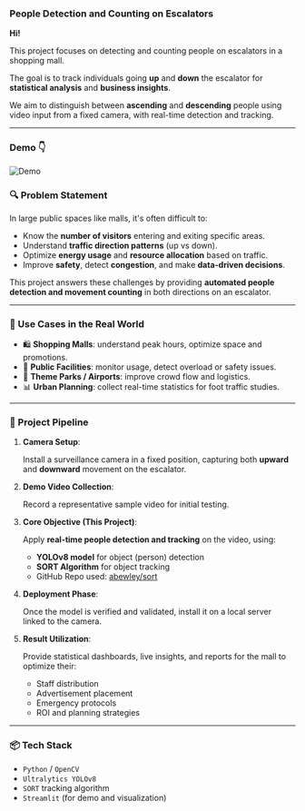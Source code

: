 ### People Detection and Counting on Escalators

**Hi!**

This project focuses on detecting and counting people on escalators in a shopping mall.

The goal is to track individuals going **up** and **down** the escalator for **statistical analysis** and **business insights**.

We aim to distinguish between **ascending** and **descending** people using video input from a fixed camera, with real-time detection and tracking.

---

### Demo 👇

![Demo](./Demo.gif)

### 🔍 Problem Statement

In large public spaces like malls, it's often difficult to:

- Know the **number of visitors** entering and exiting specific areas.
- Understand **traffic direction patterns** (up vs down).
- Optimize **energy usage** and **resource allocation** based on traffic.
- Improve **safety**, detect **congestion**, and make **data-driven decisions**.

This project answers these challenges by providing **automated people detection and movement counting** in both directions on an escalator.

---

### 🧠 Use Cases in the Real World

- 🛍 **Shopping Malls**: understand peak hours, optimize space and promotions.
- 🏬 **Public Facilities**: monitor usage, detect overload or safety issues.
- 🎡 **Theme Parks / Airports**: improve crowd flow and logistics.
- 📊 **Urban Planning**: collect real-time statistics for foot traffic studies.

---

### 🔁 Project Pipeline

1. **Camera Setup**:

   Install a surveillance camera in a fixed position, capturing both **upward** and **downward** movement on the escalator.

2. **Demo Video Collection**:

   Record a representative sample video for initial testing.

3. **Core Objective (This Project)**:

   Apply **real-time people detection and tracking** on the video, using:

   - **YOLOv8 model** for object (person) detection
   - **SORT Algorithm** for object tracking
   - GitHub Repo used: [abewley/sort](https://github.com/abewley/sort)

4. **Deployment Phase**:

   Once the model is verified and validated, install it on a local server linked to the camera.

5. **Result Utilization**:

   Provide statistical dashboards, live insights, and reports for the mall to optimize their:

   - Staff distribution
   - Advertisement placement
   - Emergency protocols
   - ROI and planning strategies

---

### 📦 Tech Stack

- `Python` / `OpenCV`
- `Ultralytics YOLOv8`
- `SORT` tracking algorithm
- `Streamlit` (for demo and visualization)
